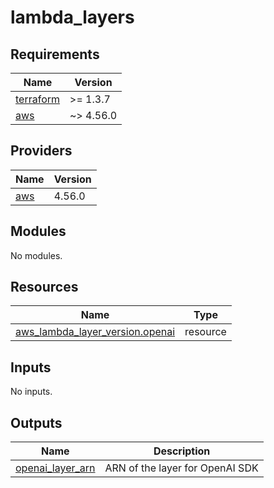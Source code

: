 # lambda_layers

<!-- BEGINNING OF PRE-COMMIT-TERRAFORM DOCS HOOK -->
## Requirements

| Name | Version |
|------|---------|
| <a name="requirement_terraform"></a> [terraform](#requirement\_terraform) | >= 1.3.7 |
| <a name="requirement_aws"></a> [aws](#requirement\_aws) | ~> 4.56.0 |

## Providers

| Name | Version |
|------|---------|
| <a name="provider_aws"></a> [aws](#provider\_aws) | 4.56.0 |

## Modules

No modules.

## Resources

| Name | Type |
|------|------|
| [aws_lambda_layer_version.openai](https://registry.terraform.io/providers/hashicorp/aws/latest/docs/resources/lambda_layer_version) | resource |

## Inputs

No inputs.

## Outputs

| Name | Description |
|------|-------------|
| <a name="output_openai_layer_arn"></a> [openai\_layer\_arn](#output\_openai\_layer\_arn) | ARN of the layer for OpenAI SDK |
<!-- END OF PRE-COMMIT-TERRAFORM DOCS HOOK -->
